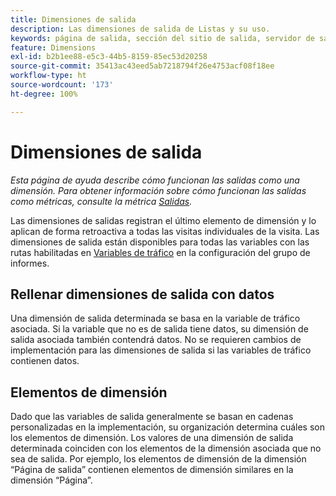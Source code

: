 ```yaml
---
title: Dimensiones de salida
description: Las dimensiones de salida de Listas y su uso.
keywords: página de salida, sección del sitio de salida, servidor de salida, conocimiento personalizado de salida
feature: Dimensions
exl-id: b2b1ee88-e5c3-44b5-8159-85ec53d20258
source-git-commit: 35413ac43eed5ab7218794f26e4753acf08f18ee
workflow-type: ht
source-wordcount: '173'
ht-degree: 100%

---
```


# Dimensiones de salida

*Esta página de ayuda describe cómo funcionan las salidas como una dimensión. Para obtener información sobre cómo funcionan las salidas como métricas, consulte la métrica [Salidas](../metrics/exits.md).*

Las dimensiones de salidas registran el último elemento de dimensión y lo aplican de forma retroactiva a todas las visitas individuales de la visita. Las dimensiones de salida están disponibles para todas las variables con las rutas habilitadas en [Variables de tráfico](/help/admin/admin/c-traffic-variables/traffic-var.md) en la configuración del grupo de informes.

## Rellenar dimensiones de salida con datos

Una dimensión de salida determinada se basa en la variable de tráfico asociada. Si la variable que no es de salida tiene datos, su dimensión de salida asociada también contendrá datos. No se requieren cambios de implementación para las dimensiones de salida si las variables de tráfico contienen datos.

## Elementos de dimensión

Dado que las variables de salida generalmente se basan en cadenas personalizadas en la implementación, su organización determina cuáles son los elementos de dimensión. Los valores de una dimensión de salida determinada coinciden con los elementos de la dimensión asociada que no sea de salida. Por ejemplo, los elementos de dimensión de la dimensión “Página de salida” contienen elementos de dimensión similares en la dimensión “Página”.
